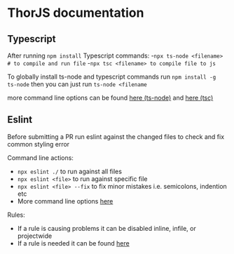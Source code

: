 # ThorJS documentation

## Typescript
After running `npm install` 
Typescript commands:
  -`npx ts-node <filename> # to compile and run file`
  -`npx tsc <filename> to compile file to js`

To globally install ts-node and typescript commands run 
`npm install -g ts-node` then you can just run `ts-node <filename`

more command line options can be found [here (ts-node)](https://github.com/TypeStrong/ts-node) and [here (tsc)](https://www.typescriptlang.org/docs/handbook/compiler-options.html)


## Eslint 
Before submitting a PR run eslint against the changed files to check and fix common styling error

Command line actions:
- `npx eslint ./` to run against all files
- `npx eslint <file>` to run against specific file
- `npx eslint <file> --fix` to fix minor mistakes i.e. semicolons, indention etc
- More command line options [here](https://eslint.org/docs/user-guide/command-line-interface)

Rules: 
- If a rule is causing problems it can be disabled inline, infile, or projectwide
- If a rule is needed it can be found [here](https://eslint.org/docs/rules/)